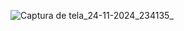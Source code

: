 ![Captura de tela_24-11-2024_234135_](https://github.com/user-attachments/assets/1113536a-5bb7-4ec4-8d3c-cd10e3505729)
